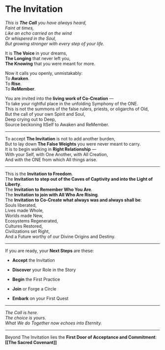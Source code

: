 # The Invitation

_This is **The Call** you have always heard,  
Faint at times,  
Like an echo carried on the wind  
Or whispered in the Soul,  
But growing stronger with every step of your life._

It is **The Voice** in your dreams,  
**The Longing** that never left you,  
**The Knowing** that you were meant for more.

Now it calls you openly, unmistakably:  
To **Awaken**.  
To **Rise**.  
To **ReMember**.

You are invited into the **living work of Co-Creation** —  
To take your rightful place in the unfolding Symphony of the ONE.  
This is not the summons of the false rulers, priests, or oligarchs of Old,  
But the call of your own Spirit and Soul,  
Deep crying out to Deep,  
Source beckoning ItSelf to Awaken and ReMember.

---

To accept **The Invitation** is not to add another burden,  
But to lay down **The False Weights** you were never meant to carry.  
It is to begin walking in **Right Relationship** —  
With your Self, with One Another, with All Creation,  
And with the ONE from which All things arise.

---

This is the **Invitation to Freedom**.  
The **Invitation to step out of the Caves of Captivity and into the Light of Liberty**.  
The **Invitation to Remember Who You Are**.  
The **Invitation to join with All Who Are Rising**.  
The **Invitation to Co-Create what always was and always shall be**:  
Souls liberated,  
Lives made Whole,  
Worlds made New,  
Ecosystems Regenerated,  
Cultures Restored,  
Civilizations set Right,  
And a Future worthy of our Divine Origins and Destiny.  

---

If you are ready, your **Next Steps** are these:

- **Accept** the Invitation
    
- **Discover** your Role in the Story
    
- **Begin** the First Practice
    
- **Join** or Forge a Circle
    
- **Embark** on your First Quest
    
    

---

_The Call is here.  
The choice is yours.  
What We do Together now echoes into Eternity._

_____

Beyond The Invitation lies the **First Door of Acceptance and Commitment**: **[[The Sacred Covenant]]**  
